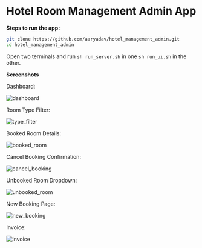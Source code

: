 # Hotel Room Management Admin App

**Steps to run the app:**
```bash
git clone https://github.com/aaryadav/hotel_management_admin.git 
cd hotel_management_admin
```

Open two terminals and run `sh run_server.sh` in one `sh run_ui.sh` in the other.

**Screenshots**

Dashboard:

![dashboard](./pics/home.png)

Room Type Filter:

![type_filter](./pics/filter.png)

Booked Room Details:

![booked_room](./pics/booked.png)

Cancel Booking Confirmation:

![cancel_booking](./pics/cancel.png)

Unbooked Room Dropdown:

![unbooked_room](./pics/unbooked.png)

New Booking Page:

![new_booking](./pics/newbooking.png)

Invoice:

![invoice](./pics/invoice.png)
